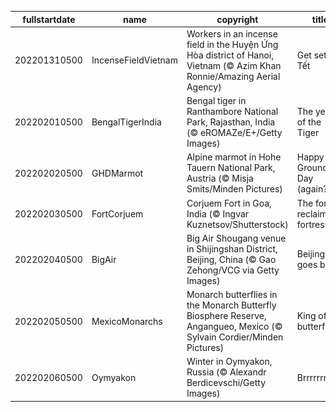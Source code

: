 |fullstartdate|name|copyright|title|image|
|--|--|--|--|--|
202201310500|IncenseFieldVietnam|Workers in an incense field in the Huyện Ứng Hòa district of Hanoi, Vietnam (© Azim Khan Ronnie/Amazing Aerial Agency)|Get set for Tết|![](/en-CA/2022/02/202201310500IncenseFieldVietnam.jpg)|
202202010500|BengalTigerIndia|Bengal tiger in Ranthambore National Park, Rajasthan, India (© eROMAZe/E+/Getty Images)|The year of the Tiger|![](/en-CA/2022/02/202202010500BengalTigerIndia.jpg)|
202202020500|GHDMarmot|Alpine marmot in Hohe Tauern National Park, Austria (© Misja Smits/Minden Pictures)|Happy Groundhog Day (again?)!|![](/en-CA/2022/02/202202020500GHDMarmot.jpg)|
202202030500|FortCorjuem|Corjuem Fort in Goa, India (© Ingvar Kuznetsov/Shutterstock)|The forest reclaims a fortress|![](/en-CA/2022/02/202202030500FortCorjuem.jpg)|
202202040500|BigAir|Big Air Shougang venue in Shijingshan District, Beijing, China (© Gao Zehong/VCG via Getty Images)|Beijing goes big|![](/en-CA/2022/02/202202040500BigAir.jpg)|
202202050500|MexicoMonarchs|Monarch butterflies in the Monarch Butterfly Biosphere Reserve, Angangueo, Mexico (© Sylvain Cordier/Minden Pictures)|King of the butterflies|![](/en-CA/2022/02/202202050500MexicoMonarchs.jpg)|
202202060500|Oymyakon|Winter in Oymyakon, Russia (© Alexandr Berdicevschi/Getty Images)|Brrrrrrrr.|![](/en-CA/2022/02/202202060500Oymyakon.jpg)|
